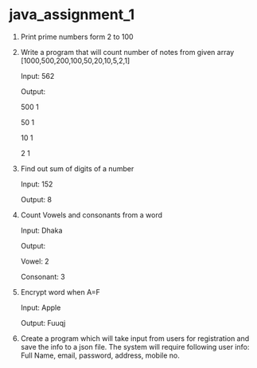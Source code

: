 # java_assignment_1

1. Print prime numbers form 2 to 100
2. Write a program that will count number of notes from given array
[1000,500,200,100,50,20,10,5,2,1]


   Input: 562

   Output: 

   500 1

   50 1

   10 1

   2 1



3.  Find out sum of digits of a number


      Input: 152


      Output: 8





4. Count Vowels and consonants from a word


      Input: Dhaka
      
      Output:
      
      Vowel: 2
      
      Consonant: 3





5. Encrypt word when A=F 

      Input: Apple
      
      Output: Fuuqj





6. Create a program which will take input from users for registration and save the info to a json file. The system will require following user info:
Full Name, email, password, address, mobile no.
